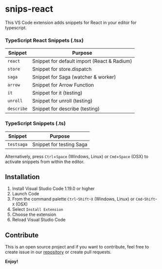 # snips-react

This VS Code extension adds snippets for React in your editor for typescript.

### TypeScript React Snippets (.tsx)

| Snippet                      | Purpose                                     |
|------------------------------|---------------------------------------------|
| `react`                      | Snippet for default import (React & Radium) |
| `store`                      | Snippet for store.dispatch                  |
| `saga`                       | Snippet for Saga (watcher & worker)         |
| `arrow`                      | Snippet for Arrow Function                  |
| `it`                         | Snippet for it (testing)                    |
| `unroll`                     | Snippet for unroll (testing)                |
| `describe`                   | Snippet for describe (testing)              |

### TypeScript Snippets (.ts)

| Snippet                      | Purpose                                     |
|------------------------------|---------------------------------------------|
| `testsaga`                   | Snippet for testing Saga                    |

Alternatively, press `Ctrl`+`Space` (Windows, Linux) or `Cmd`+`Space` (OSX) to activate snippets from within the editor.

## Installation

1. Install Visual Studio Code 1.19.0 or higher
2. Launch Code
3. From the command palette `Ctrl`-`Shift`-`X` (Windows, Linux) or `Cmd`-`Shift`-`X` (OSX)
4. Select `Install Extension`
5. Choose the extension
6. Reload Visual Studio Code


## Contribute

This is an open source project and if you want to contribute, feel free to create issue in our [repository](https://github.com/causecode/snips-react) or create pull requests.


**Enjoy!**